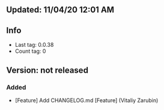 

## Updated: 11/04/20 12:01 AM

## Info

- Last tag: 0.0.38
- Count tag: 0



     


## Version: not released 

### Added
* [Feature] Add CHANGELOG.md [Feature]  (Vitaliy Zarubin)

